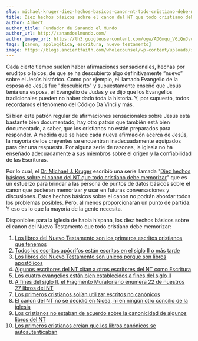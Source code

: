 ```yaml
---
slug: michael-kruger-diez-hechos-basicos-canon-nt-todo-cristiano-debe-memorizar
title: Diez hechos básicos sobre el canon del NT que todo cristiano debe memorizar
author: Albert
author_title: Fundador de Sanando el Mundo
author_url: http://sanandoelmundo.com/
author_image_url: https://lh3.googleusercontent.com/ogw/ADGmqu_V6iQnJvuIOUFQJ8ebZQW6vvBd8lk0fipmF92Z
tags: [canon, apologética, escritura, nuevo testamento]
image: https://blogs.ancientfaith.com/wholecounsel/wp-content/uploads/sites/37/2018/02/NewTestament.jpg
--- 
```


Cada cierto tiempo suelen haber afirmaciones sensacionales, hechas por eruditos o laicos, de que se ha descubierto algo definitivamente “nuevo” sobre el Jesús histórico. Como por ejemplo, el llamado Evangelio de la esposa de Jesús fue "descubierto" y supuestamente enseñó que Jesús tenía una esposa, el Evangelio de Judas y se dijo que los Evangelios tradicionales pueden no haber dado toda la historia. Y, por supuesto, todos recordamos el fenómeno del Código Da Vinci y más.

Si bien este patrón regular de afirmaciones sensacionales sobre Jesús está bastante bien documentado, hay otro patrón que también está bien documentado, a saber, que los cristianos no están preparados para responder. A medida que se hace cada nueva afirmación acerca de Jesús, la mayoría de los creyentes se encuentran inadecuadamente equipados para dar una respuesta. Por alguna serie de razones, la iglesia no ha enseñado adecuadamente a sus miembros sobre el origen y la confiabilidad de las Escrituras.

Por lo cual, el [Dr. Michael J. Kruger](https://www.michaeljkruger.com/about/) escribió una seríe llamada "[Diez hechos básicos sobre el canon del NT que todo cristiano debe memorizar](https://www.michaeljkruger.com/new-blog-series-ten-basic-facts-about-the-nt-canon-every-christian-should-memorize/)" que es un esfuerzo para brindar a las persona de puntos de datos básicos sobre el canon que pudieran memorizar y usar en futuras conversaciones y discusiones. Estos hechos básicos sobre el canon no podrán abordar todos los problemas posibles. Pero, al menos proporcionarán un punto de partida. Y eso es lo que la mayoría de la gente necesita.

Disponibles para la iglesia de habla hispana, los diez hechos básicos sobre el canon del Nuevo Testamento que todo cristiano debe memorizar:

1. [Los libros del Nuevo Testamento son los primeros escritos cristianos que tenemos](/blog/michael-kruger-1-libros-nuevo-testamento-primeros-escritos-cristianos)
2. [Todos los escritos apócrifos están escritos en el siglo II o más tarde](/blog/michael-kruger-2-todos-escritos-apocrifos-siglo-II-mas-tarde)
3. [Los libros del Nuevo Testamento son únicos porque son libros apostólicos](/blog/michael-kruger-3-libro-nuevo-testamento-unicos-libros-apostolicos)
4. [Algunos escritores del NT citan a otros escritores del NT como Escritura](/blog/michael-kruger-4-algunos-escritores-nt-cita-otros-escritores-nt-como-escritura)
5. [Los cuatro evangelios están bien establecidos a fines del siglo II](/blog/michael-kruger-5-cuatro-evangelios-estan-bien-establecidos-fines-siglo-II)
6. [A fines del siglo II, el Fragmento Muratoriano enumera 22 de nuestros 27 libros del NT](/blog/michael-kruger-6-fragmento-muratoriano-enumera-22-de-27-libros-nt)
7. [Los primeros cristianos solían utilizar escritos no canónicos](/blog/michael-kruger-7-primeros-cristianos-utilizaron-escritos-no-canonicos)
8. [El canon del NT no se decidió en Nicea, ni en ningún otro concilio de la iglesia](/blog/michael-kruger-8-canon-nt-no-decidio-nicea-ni-otro-concilio)
9. [Los cristianos no estaban de acuerdo sobre la canonicidad de algunos libros del NT](/blog/michael-kruger-9-cristianos-no-estaban-de-acuerdo-canonicidad-algunos-libros-nt)
10. [Los primeros cristianos creían que los libros canónicos se autoautenticaban](/blog/michael-kruger-10-primeros-cristianos-creian-libros-canonicos-autoautenticaban)